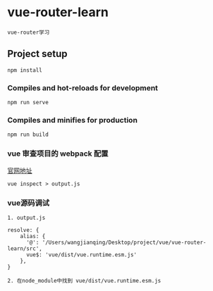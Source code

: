 # vue-router-learn
```
vue-router学习
```

## Project setup
```
npm install
```

### Compiles and hot-reloads for development
```
npm run serve
```

### Compiles and minifies for production
```
npm run build
```


### vue 审查项目的 webpack 配置
[官网地址](https://cli.vuejs.org/zh/guide/webpack.html#%E4%BF%AE%E6%94%B9%E6%8F%92%E4%BB%B6%E9%80%89%E9%A1%B9)

```
vue inspect > output.js
```

### vue源码调试
```
1. output.js

resolve: {
    alias: {
      '@': '/Users/wangjianqing/Desktop/project/vue/vue-router-learn/src',
      vue$: 'vue/dist/vue.runtime.esm.js' 
    },
}

2. 在node_module中找到 vue/dist/vue.runtime.esm.js

```